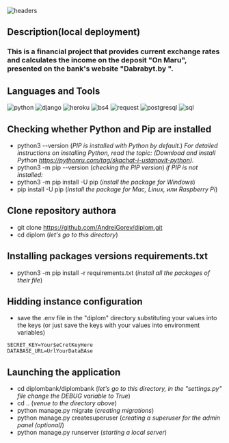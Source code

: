 ![headers](https://github.com/AndreiGorev/diplom/blob/main/assets/headerbank.png)

## Description(local deployment)

### This is a financial project that provides current exchange rates and calculates the income on the deposit "On Maru", presented on the bank's website "Dabrabyt.by ".

## Languages and Tools

![python](https://img.shields.io/badge/-Python-090909?style=for-the-badge&logo=python&logoColor=00BBBB)
![django](https://img.shields.io/badge/-Django-090909?style=for-the-badge&logo=django&logoColor=00BBBB)
![heroku](https://img.shields.io/badge/-Heroku-090909?style=for-the-badge&logo=heroku&logoColor=00BBBB)
![bs4](https://img.shields.io/badge/-BeautifulSoup4-090909?style=for-the-badge&logo=beautifulsoup4&logoColor=00BBBB)
![request](https://img.shields.io/badge/-Request-090909?style=for-the-badge&logo=request&logoColor=00BBBB)
![postgresql](https://img.shields.io/badge/-PostgreSQL-090909?style=for-the-badge&logo=postgresql&logoColor=00BBBB)
![sql](https://img.shields.io/badge/-SQL-090909?style=for-the-badge&logo=sql&logoColor=00BBBB)

## Checking whether Python and Pip are installed
* python3 --version (_PIP is installed with Python by default._)
_For detailed instructions on installing Python, read the topic: (Download and install Python https://pythonru.com/tag/skachat-i-ustanovit-python)._
* python3 -m pip --version (_checking the PIP version_)
_if PIP is not installed:_
* python3 -m pip install -U pip (_install the package for Windows_)
* pip install -U pip (_install the package for Mac, Linux, или Raspberry Pi_)

## Clone repository authora
* git clone https://github.com/AndreiGorev/diplom.git
* cd diplom (_let's go to this directory_)

## Installing packages versions requirements.txt
* python3 -m pip install -r requirements.txt (_install all the packages of their file_)

## Hidding instance configuration
* save the .env file in the "diplom" directory substituting your values ​​into the keys (or just save the keys with your values ​​into environment variables)
```
SECRET_KEY=Your$eCretKeyHere 
DATABASE_URL=UrlYourDataBAse 
```
## Launching the application
* cd diplombank/diplombank (_let's go to this directory, in the "settings.py" file change the DEBUG variable to True_)
* cd .. (_venue to the directory above_)
* python manage.py migrate (_creating migrations_)
* python manage.py createsuperuser (_creating a superuser for the admin panel (optional)_)
* python manage.py runserver (_starting a local server_)






